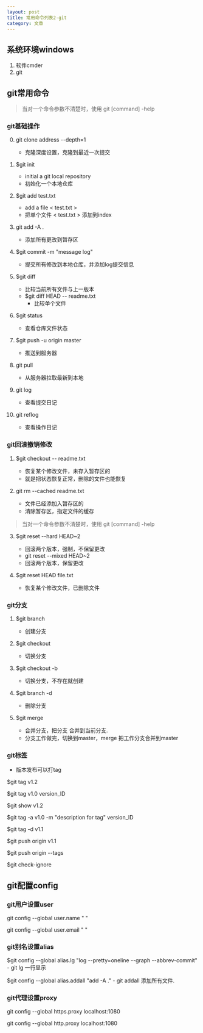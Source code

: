 ```yaml
---
layout: post
title: 常用命令列表2-git
category: 文章
---
```


## 系统环境windows
1. 软件cmder
2. git



## git常用命令

> 当对一个命令参数不清楚时，使用 git [command] -help


### git基础操作

0. git clone address --depth=1
    - 克隆深度设置，克隆到最近一次提交

1. $git init
    - initial a git local repository 
    - 初始化一个本地仓库

2. $git add test.txt
    - add a file < test.txt > 
    - 把单个文件 < test.txt > 添加到index

3. git add -A . 
    - 添加所有更改到暂存区

4. $git commit -m "message log"
    - 提交所有修改到本地仓库，并添加log提交信息

5. $git diff
    - 比较当前所有文件与上一版本
    - $git diff HEAD -- readme.txt
        - 比较单个文件

6. $git status
    - 查看仓库文件状态

7. $git push -u origin master
    - 推送到服务器

8. git pull
    - 从服务器拉取最新到本地

9. git log
    - 查看提交日记

10. git reflog
    - 查看操作日记

### git回滚撤销修改

1. $git checkout -- readme.txt
    - 恢复某个修改文件，未存入暂存区的
    - 就是把状态恢复正常，删除的文件也能恢复
    
2. git rm --cached readme.txt
    - 文件已经添加入暂存区的
    - 清除暂存区，指定文件的缓存

> 当对一个命令参数不清楚时，使用 git [command] -help

3. $git reset --hard HEAD~2
    - 回滚两个版本，强制，不保留更改
    - git reset --mixed HEAD~2
    - 回滚两个版本，保留更改

4. $git reset HEAD file.txt
    - 恢复某个修改文件，已删除文件

### git分支
1. $git branch <name>
    - 创建分支<name>

2. $git checkout <name>
    - 切换分支

3. $git checkout -b <name>
    - 切换分支，不存在就创建

4. $git branch -d <name>
    - 删除分支

5. $git merge <name>
    - 合并分支，把分支<name> 合并到当前分支.
    - 分支<name>工作做完，切换到master，merge<name> 把工作分支合并到master

### git标签

- 版本发布可以打tag

$git tag v1.2

$git tag v1.0 version_ID

$git show v1.2

$git tag -a v1.0 -m "description for tag" version_ID

$git tag -d v1.1

$git push origin v1.1

$git push origin --tags

$git check-ignore

## git配置config

### git用户设置user

git config --global user.name  " "

git config --global user.email " "

### git别名设置alias

$git config --global alias.lg "log --pretty=oneline --graph --abbrev-commit"
    - git lg 一行显示

$git config --global alias.addall "add -A ."
    - git addall 添加所有文件.

### git代理设置proxy

git config --global https.proxy localhost:1080

git config --global http.proxy localhost:1080


